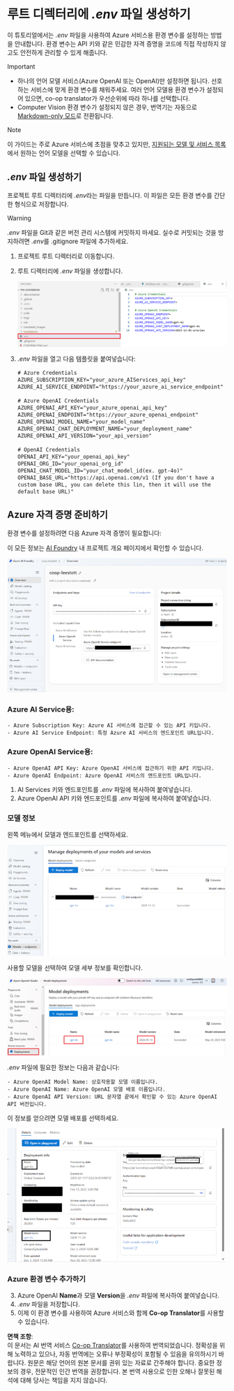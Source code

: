<!--
CO_OP_TRANSLATOR_METADATA:
{
  "original_hash": "53c99ea0ead7a3500149d4bb96be5811",
  "translation_date": "2025-05-06T17:53:30+00:00",
  "source_file": "getting_started/command-line-guide/create-env-file.md",
  "language_code": "ko"
}
-->
# 루트 디렉터리에 *.env* 파일 생성하기

이 튜토리얼에서는 *.env* 파일을 사용하여 Azure 서비스용 환경 변수를 설정하는 방법을 안내합니다. 환경 변수는 API 키와 같은 민감한 자격 증명을 코드에 직접 작성하지 않고도 안전하게 관리할 수 있게 해줍니다.

> [!IMPORTANT]
> - 하나의 언어 모델 서비스(Azure OpenAI 또는 OpenAI)만 설정하면 됩니다. 선호하는 서비스에 맞게 환경 변수를 채워주세요. 여러 언어 모델용 환경 변수가 설정되어 있으면, co-op translator가 우선순위에 따라 하나를 선택합니다.
> - Computer Vision 환경 변수가 설정되지 않은 경우, 번역기는 자동으로 [Markdown-only 모드](./markdown-only-mode.md)로 전환됩니다.

> [!NOTE]
> 이 가이드는 주로 Azure 서비스에 초점을 맞추고 있지만, [지원되는 모델 및 서비스 목록](../README.md#-supported-models-and-services)에서 원하는 언어 모델을 선택할 수 있습니다.

## *.env* 파일 생성하기

프로젝트 루트 디렉터리에 *.env*라는 파일을 만듭니다. 이 파일은 모든 환경 변수를 간단한 형식으로 저장합니다.

> [!WARNING]
> *.env* 파일을 Git과 같은 버전 관리 시스템에 커밋하지 마세요. 실수로 커밋되는 것을 방지하려면 *.env*를 .gitignore 파일에 추가하세요.

1. 프로젝트 루트 디렉터리로 이동합니다.

1. 루트 디렉터리에 *.env* 파일을 생성합니다.

    ![Create *.env* file.](../../../../imgs/create-env.png)

1. *.env* 파일을 열고 다음 템플릿을 붙여넣습니다:

    ```plaintext
    # Azure Credentials
    AZURE_SUBSCRIPTION_KEY="your_azure_AIServices_api_key"
    AZURE_AI_SERVICE_ENDPOINT="https://your_azure_ai_service_endpoint"

    # Azure OpenAI Credentials
    AZURE_OPENAI_API_KEY="your_azure_openai_api_key"
    AZURE_OPENAI_ENDPOINT="https://your_azure_openai_endpoint"
    AZURE_OPENAI_MODEL_NAME="your_model_name"
    AZURE_OPENAI_CHAT_DEPLOYMENT_NAME="your_deployment_name"
    AZURE_OPENAI_API_VERSION="your_api_version"

    # OpenAI Credentials
    OPENAI_API_KEY="your_openai_api_key"
    OPENAI_ORG_ID="your_openai_org_id"
    OPENAI_CHAT_MODEL_ID="your_chat_model_id(ex. gpt-4o)"
    OPENAI_BASE_URL="https://api.openai.com/v1 (If you don't have a custom base URL, you can delete this lin, then it will use the default base URL)"
    ```

## Azure 자격 증명 준비하기

환경 변수를 설정하려면 다음 Azure 자격 증명이 필요합니다:

이 모든 정보는 [AI Foundry](https://ai.azure.com/build/overview) 내 프로젝트 개요 페이지에서 확인할 수 있습니다.

![Foundry-overview](../../../../imgs/foundry-overview.png)

### Azure AI Service용:

    - Azure Subscription Key: Azure AI 서비스에 접근할 수 있는 API 키입니다.
    - Azure AI Service Endpoint: 특정 Azure AI 서비스의 엔드포인트 URL입니다.

### Azure OpenAI Service용:

    - Azure OpenAI API Key: Azure OpenAI 서비스에 접근하기 위한 API 키입니다.
    - Azure OpenAI Endpoint: Azure OpenAI 서비스의 엔드포인트 URL입니다.

1. AI Services 키와 엔드포인트를 *.env* 파일에 복사하여 붙여넣습니다.
2. Azure OpenAI API 키와 엔드포인트를 *.env* 파일에 복사하여 붙여넣습니다.

### 모델 정보

왼쪽 메뉴에서 모델과 엔드포인트를 선택하세요.

![FoundryModels](../../../../imgs/gpt-models.png)

사용할 모델을 선택하여 모델 세부 정보를 확인합니다.

![ModelDetails](../../../../imgs/model-deployment-name.png)

*.env* 파일에 필요한 정보는 다음과 같습니다:

    - Azure OpenAI Model Name: 상호작용할 모델 이름입니다.
    - Azure OpenAI Name: Azure OpenAI 모델 배포 이름입니다.
    - Azure OpenAI API Version: URL 문자열 끝에서 확인할 수 있는 Azure OpenAI API 버전입니다.

이 정보를 얻으려면 모델 배포를 선택하세요.

![FoundryModelinfo](../../../../imgs/foundry-model-info.png)

### Azure 환경 변수 추가하기

3. Azure OpenAI **Name**과 모델 **Version**을 *.env* 파일에 복사하여 붙여넣습니다.
4. *.env* 파일을 저장합니다.
5. 이제 이 환경 변수를 사용하여 Azure 서비스와 함께 **Co-op Translator**를 사용할 수 있습니다.

**면책 조항**:  
이 문서는 AI 번역 서비스 [Co-op Translator](https://github.com/Azure/co-op-translator)를 사용하여 번역되었습니다. 정확성을 위해 노력하고 있으나, 자동 번역에는 오류나 부정확성이 포함될 수 있음을 유의하시기 바랍니다. 원문은 해당 언어의 원본 문서를 권위 있는 자료로 간주해야 합니다. 중요한 정보의 경우, 전문적인 인간 번역을 권장합니다. 본 번역 사용으로 인한 오해나 잘못된 해석에 대해 당사는 책임을 지지 않습니다.